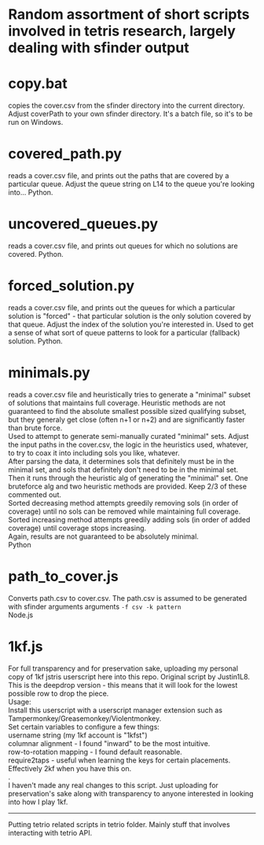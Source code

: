 # Random assortment of short scripts involved in tetris research, largely dealing with sfinder output

# copy.bat
copies the cover.csv from the sfinder directory into the current directory. Adjust coverPath to your own sfinder directory. It's a batch file, so it's to be run on Windows.

# covered_path.py
reads a cover.csv file, and prints out the paths that are covered by a particular queue. Adjust the queue string on L14 to the queue you're looking into... Python.

# uncovered_queues.py
reads a cover.csv file, and prints out queues for which no solutions are covered. Python.

# forced_solution.py
reads a cover.csv file, and prints out the queues for which a particular solution is "forced" - that particular solution is the only solution covered by that queue. Adjust the index of the solution you're interested in. Used to get a sense of what sort of queue patterns to look for a particular (fallback) solution. Python.

# minimals.py
reads a cover.csv file and heuristically tries to generate a "minimal" subset of solutions that maintains full coverage. Heuristic methods are not guaranteed to find the absolute smallest possible sized qualifying subset, but they generaly get close (often n+1 or n+2) and are significantly faster than brute force.  
Used to attempt to generate semi-manually curated "minimal" sets. Adjust the input paths in the cover.csv, the logic in the heuristics used, whatever, to try to coax it into including sols you like, whatever.  
After parsing the data, it determines sols that definitely must be in the minimal set, and sols that definitely don't need to be in the minimal set. Then it runs through the heuristic alg of generating the "minimal" set. One bruteforce alg and two heuristic methods are provided. Keep 2/3 of these commented out.  
Sorted decreasing method attempts greedily removing sols (in order of coverage) until no sols can be removed while maintaining full coverage.  
Sorted increasing method attempts greedily adding sols (in order of added coverage) until coverage stops increasing.  
Again, results are not guaranteed to be absolutely minimal.  
Python

# path_to_cover.js
Converts path.csv to cover.csv. The path.csv is assumed to be generated with sfinder arguments arguments `-f csv -k pattern`  
Node.js

# 1kf.js
For full transparency and for preservation sake, uploading my personal copy of 1kf jstris userscript here into this repo. Original script by Justin1L8. This is the deepdrop version - this means that it will look for the lowest possible row to drop the piece.  
Usage:  
Install this userscript with a userscript manager extension such as Tampermonkey/Greasemonkey/Violentmonkey.  
Set certain variables to configure a few things:  
username string (my 1kf account is "1kfst")  
columnar alignment - I found "inward" to be the most intuitive.  
row-to-rotation mapping - I found default reasonable.  
require2taps - useful when learning the keys for certain placements. Effectively 2kf when you have this on.  
.  
I haven't made any real changes to this script. Just uploading for preservation's sake along with transparency to anyone interested in looking into how I play 1kf.

---

Putting tetrio related scripts in tetrio folder. Mainly stuff that involves interacting with tetrio API.
